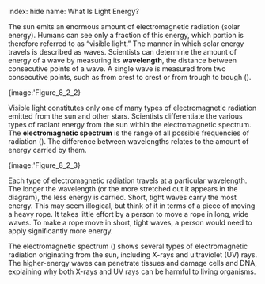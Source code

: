 index: hide
name: What Is Light Energy?

The sun emits an enormous amount of electromagnetic radiation (solar energy). Humans can see only a fraction of this energy, which portion is therefore referred to as “visible light.” The manner in which solar energy travels is described as waves. Scientists can determine the amount of energy of a wave by measuring its  **wavelength**, the distance between consecutive points of a wave. A single wave is measured from two consecutive points, such as from crest to crest or from trough to trough ().


{image:'Figure_8_2_2}
        

Visible light constitutes only one of many types of electromagnetic radiation emitted from the sun and other stars. Scientists differentiate the various types of radiant energy from the sun within the electromagnetic spectrum. The  **electromagnetic spectrum** is the range of all possible frequencies of radiation (). The difference between wavelengths relates to the amount of energy carried by them.


{image:'Figure_8_2_3}
        

Each type of electromagnetic radiation travels at a particular wavelength. The longer the wavelength (or the more stretched out it appears in the diagram), the less energy is carried. Short, tight waves carry the most energy. This may seem illogical, but think of it in terms of a piece of moving a heavy rope. It takes little effort by a person to move a rope in long, wide waves. To make a rope move in short, tight waves, a person would need to apply significantly more energy.

The electromagnetic spectrum () shows several types of electromagnetic radiation originating from the sun, including X-rays and ultraviolet (UV) rays. The higher-energy waves can penetrate tissues and damage cells and DNA, explaining why both X-rays and UV rays can be harmful to living organisms.
